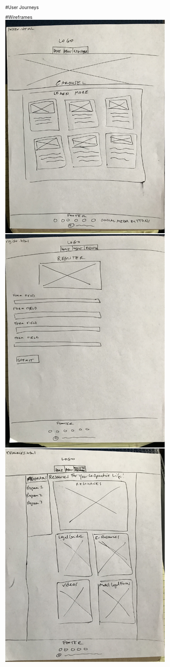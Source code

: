 #User Journeys

#Wireframes
![wireframe 1](https://github.com/stasi815/Co.Operate/blob/master/static/wireframe1.jpg)
![wireframe 2](https://github.com/stasi815/Co.Operate/blob/master/static/wireframe2.jpg)
![wireframe 3](https://github.com/stasi815/Co.Operate/blob/master/static/wireframe3.jpg)